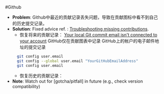#Github
- **Problem**: Github中最近的贡献记录丢失问题，导致在贡献图标中看不到自己的历史提交记录。
- **Solution**: Fixed advice ref. : [Troubleshooting missing contributions](https://docs.github.com/en/account-and-profile/how-tos/setting-up-and-managing-your-github-profile/managing-contribution-settings-on-your-profile/troubleshooting-missing-contributions).
	- 恢复将来的贡献记录：
		[Your local Git commit email isn't connected to your account](https://docs.github.com/en/account-and-profile/how-tos/setting-up-and-managing-your-github-profile/managing-contribution-settings-on-your-profile/troubleshooting-missing-contributions#your-local-git-commit-email-isnt-connected-to-your-account)
		GitHub仅在贡献图表中记录 GitHub上的帐户的电子邮件地址的提交记录
  ```sh
	git config user.email
	git config --global user.email "YourGitHubEmailAddress"
	git config user.email
	```
	-   恢复历史的贡献记录：
- **Note**: Watch out for [gotcha/pitfall] in future (e.g., check version compatibility)
